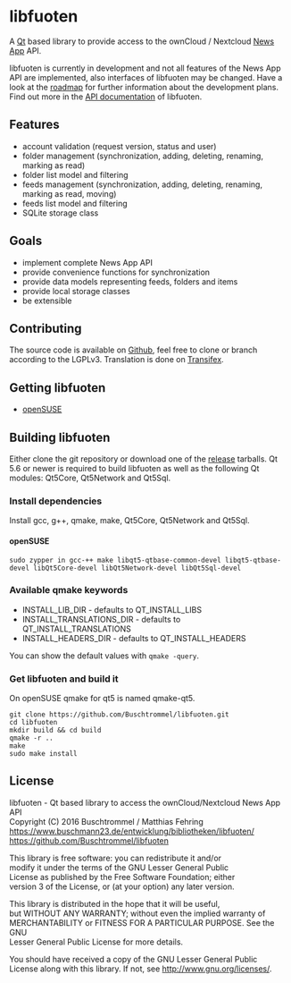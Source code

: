 # libfuoten
A [Qt](https://www.qt.io/) based library to provide access to the ownCloud / Nextcloud [News App](https://github.com/nextcloud/news) API.

libfuoten is currently in development and not all features of the News App API are implemented, also interfaces of libfuoten may be changed.
Have a look at the [roadmap](https://github.com/Buschtrommel/Fuoten/milestones) for further information about the development plans. Find out
more in the [API documentation](https://www.buschmann23.de/docs/libfuoten) of libfuoten.

## Features
* account validation (request version, status and user)
* folder management (synchronization, adding, deleting, renaming, marking as read)
* folder list model and filtering
* feeds management (synchronization, adding, deleting, renaming, marking as read, moving)
* feeds list model and filtering
* SQLite storage class

## Goals
* implement complete News App API
* provide convenience functions for synchronization
* provide data models representing feeds, folders and items
* provide local storage classes
* be extensible

## Contributing
The source code is available on [Github](https://github.com/Buschtrommel/libfuoten), feel free to clone or branch according to the LGPLv3.
Translation is done on [Transifex](https://www.transifex.com/buschtrommel/libfuoten).

## Getting libfuoten
* [openSUSE](https://software.opensuse.org/package/libfuoten)

## Building libfuoten
Either clone the git repository or download one of the [release](https://github.com/Buschtrommel/libfuoten/releases) tarballs. Qt 5.6 or newer
is required to build libfuoten as well as the following Qt modules: Qt5Core, Qt5Network and Qt5Sql.

### Install dependencies
Install gcc, g++, qmake, make, Qt5Core, Qt5Network and Qt5Sql.

#### openSUSE

```
sudo zypper in gcc-++ make libqt5-qtbase-common-devel libqt5-qtbase-devel libQt5Core-devel libQt5Network-devel libQt5Sql-devel
```
    
### Available qmake keywords
* INSTALL_LIB_DIR - defaults to QT_INSTALL_LIBS
* INSTALL_TRANSLATIONS_DIR - defaults to QT_INSTALL_TRANSLATIONS
* INSTALL_HEADERS_DIR - defaults to QT_INSTALL_HEADERS

You can show the default values with `qmake -query`.

### Get libfuoten and build it
On openSUSE qmake for qt5 is named qmake-qt5.

```
git clone https://github.com/Buschtrommel/libfuoten.git
cd libfuoten
mkdir build && cd build
qmake -r ..
make
sudo make install
```
    
## License
libfuoten - Qt based library to access the ownCloud/Nextcloud News App API<br>
Copyright (C) 2016 Buschtrommel / Matthias Fehring<br>
https://www.buschmann23.de/entwicklung/bibliotheken/libfuoten/<br>
https://github.com/Buschtrommel/libfuoten

This library is free software: you can redistribute it and/or<br>
modify it under the terms of the GNU Lesser General Public<br>
License as published by the Free Software Foundation; either<br>
version 3 of the License, or (at your option) any later version.<br>

This library is distributed in the hope that it will be useful,<br>
but WITHOUT ANY WARRANTY; without even the implied warranty of<br>
MERCHANTABILITY or FITNESS FOR A PARTICULAR PURPOSE.  See the GNU<br>
Lesser General Public License for more details.<br>

You should have received a copy of the GNU Lesser General Public<br>
License along with this library.  If not, see <http://www.gnu.org/licenses/>.
